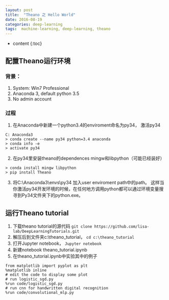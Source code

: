 ```yaml
---
layout: post
title:  "Theano 之 Hello World"
date: 2016-08-19
categories: deep-learning
tags:  machine-learning, deep-learning, theano
---
```


* content
{:toc}



## 配置Theano运行环境

### 背景：

1. System: Win7 Professional
2. Anaconda 3, default python 3.5
3. No admin account

### 过程

1. 在Anaconda中新建一个python3.4的enviroment命名为py34， 激活py34
```
C: Anaconda3
> conda create --name py34 python=3.4 anaconda
> conda info -e
> activate py34
```
2. 在py34里安装theano的dependences mingw和libpython（可能已经装好）
```
> conda install mingw libpython
> pip install Theano
```
3. 将C:\Anaconda3\envs\py34 加入user enviroment path中的path。 这样当你激活py34开发环境的时候，在任何地方调用python都可以通过环境变量搜寻到Py34文件夹下的python.exe。


## 运行Theano tutorial

1. 下载theano tutorial的源代码 `git clone https://github.com/lisa-lab/DeepLearningTutorials.git`
2. 解压后到文件夹c:\theano_tutorial， `cd c:\theano_tutorial`
3. 打开Jupyter notebook， `Jupyter notebook`
4. 新建notebook theano_tutorial.ipynb
5. 在theano_tutorial.ipynb中实验其中的例子

```
from matplotlib import pyplot as plt
%matplotlib inline
# edit the code to display some plot
# run logistic_sgd.py
%run code/logistic_sgd.py
# run cnn for handwritten digital recognition
%run code/convolutional_mlp.py
```